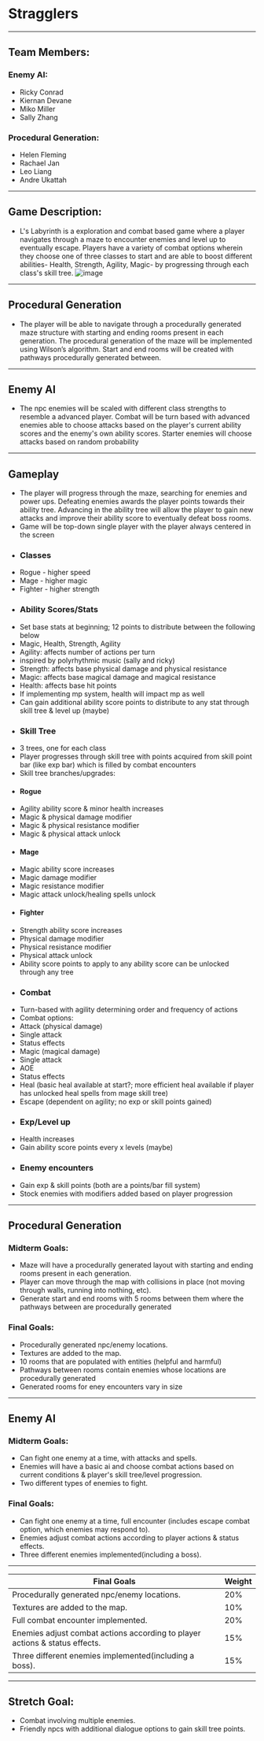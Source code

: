 # Stragglers
---
## Team Members:
### Enemy AI:
* Ricky Conrad
* Kiernan Devane
* Miko Miller
* Sally Zhang
### Procedural Generation:
* Helen Fleming
* Rachael Jan
* Leo Liang
* Andre Ukattah
---
## Game Description:
* L's Labyrinth is a exploration and combat based game where a player navigates through a maze to encounter enemies and level up to eventually escape. Players have a variety of combat options wherein they choose one of three classes to start and are able to boost different abilities- Health, Strength, Agility, Magic- by progressing through each class's skill tree.
![image](/Tree.png)
---
## Procedural Generation
* The player will be able to navigate through a procedurally generated maze structure with starting and ending rooms present in each generation. The procedural generation of the maze will be implemented using Wilson’s algorithm. Start and end rooms will be created with pathways procedurally generated between.
---
## Enemy AI
* The npc enemies will be scaled with different class strengths to resemble a advanced player. Combat will be turn based with advanced enemies able to choose attacks based on the player's current ability scores and the enemy's own ability scores. Starter enemies will choose attacks based on random probability
---
## Gameplay
* The player will progress through the maze, searching for enemies and power ups. Defeating enemies awards the player points towards their ability tree. Advancing in the ability tree will allow the player to gain new attacks and improve their ability score to eventually defeat boss rooms.
* Game will be top-down single player with the player always centered in the screen
* ### Classes
* Rogue - higher speed
* Mage - higher magic
* Fighter - higher strength
* ### Ability Scores/Stats
* Set base stats at beginning; 12 points to distribute between the following below
* Magic, Health, Strength, Agility
* Agility: affects number of actions per turn
* inspired by polyrhythmic music (sally and ricky)
* Strength: affects base physical damage and physical resistance
* Magic: affects base magical damage and magical resistance
* Health: affects base hit points
* If implementing mp system, health will impact mp as well
* Can gain additional ability score points to distribute to any stat through skill tree & level up (maybe)
* ### Skill Tree
* 3 trees, one for each class
* Player progresses through skill tree with points acquired from skill point bar (like exp bar) which is filled by combat encounters
* Skill tree branches/upgrades:
* #### Rogue
* Agility ability score & minor health increases
* Magic & physical damage modifier
* Magic & physical resistance modifier
* Magic & physical attack unlock
* #### Mage
* Magic ability score increases
* Magic damage modifier
* Magic resistance modifier
* Magic attack unlock/healing spells unlock
* #### Fighter
* Strength ability score increases
* Physical damage modifier
* Physical resistance modifier
* Physical attack unlock
* Ability score points to apply to any ability score can be unlocked through any tree
* ### Combat
* Turn-based with agility determining order and frequency of actions
* Combat options:
* Attack (physical damage)
* Single attack
* Status effects
* Magic (magical damage)
* Single attack
* AOE
* Status effects
* Heal (basic heal available at start?; more efficient heal available if player has unlocked heal spells from mage skill tree)
* Escape (dependent on agility; no exp or skill points gained)
* ### Exp/Level up
* Health increases
* Gain ability score points every x levels (maybe)
* ### Enemy encounters
* Gain exp & skill points (both are a points/bar fill system)
* Stock enemies with modifiers added based on player progression
---
## Procedural Generation
### Midterm Goals:
* Maze will have a procedurally generated layout with starting and ending rooms present in each generation.
* Player can move through the map with collisions in place (not moving through walls, running into nothing, etc).
* Generate start and end rooms with 5 rooms between them where the pathways between are procedurally generated
### Final Goals:
* Procedurally generated npc/enemy locations.
* Textures are added to the map.
* 10 rooms that are populated with entities (helpful and harmful) 
* Pathways between rooms contain enemies whose locations are procedurally generated
* Generated rooms for eney encounters vary in size
---
## Enemy AI
### Midterm Goals:
* Can fight one enemy at a time, with attacks and spells.
* Enemies will have a basic ai and choose combat actions based on current conditions & player's skill tree/level progression.
* Two different types of enemies to fight.
### Final Goals:
* Can fight one enemy at a time, full encounter (includes escape combat option, which enemies may respond to).
* Enemies adjust combat actions according to player actions & status effects.
* Three different enemies implemented(including a boss).
---
Final Goals | Weight
--- | ---
Procedurally generated npc/enemy locations. | 20%
Textures are added to the map. | 10%
Full combat encounter implemented. | 20%
Enemies adjust combat actions according to player actions & status effects. | 15%
Three different enemies implemented(including a boss). | 15%
---
## Stretch Goal:
* Combat involving multiple enemies.
* Friendly npcs with additional dialogue options to gain skill tree points.
